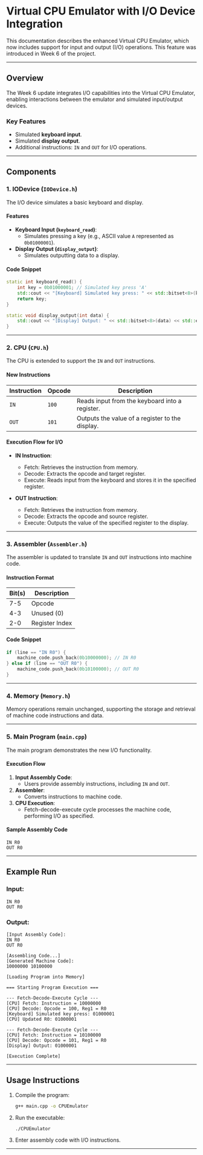 # Virtual CPU Emulator with I/O Device Integration

This documentation describes the enhanced Virtual CPU Emulator, which now includes support for input and output (I/O) operations. This feature was introduced in Week 6 of the project.

---

## **Overview**
The Week 6 update integrates I/O capabilities into the Virtual CPU Emulator, enabling interactions between the emulator and simulated input/output devices.

### **Key Features**
- Simulated **keyboard input**.
- Simulated **display output**.
- Additional instructions: `IN` and `OUT` for I/O operations.

---

## **Components**

### **1. IODevice (`IODevice.h`)**
The I/O device simulates a basic keyboard and display.

#### **Features**
- **Keyboard Input (`keyboard_read`)**:
  - Simulates pressing a key (e.g., ASCII value `A` represented as `0b01000001`).
- **Display Output (`display_output`)**:
  - Simulates outputting data to a display.

#### **Code Snippet**
```cpp
static int keyboard_read() {
    int key = 0b01000001; // Simulated key press 'A'
    std::cout << "[Keyboard] Simulated key press: " << std::bitset<8>(key) << std::endl;
    return key;
}

static void display_output(int data) {
    std::cout << "[Display] Output: " << std::bitset<8>(data) << std::endl;
}
```

---

### **2. CPU (`CPU.h`)**
The CPU is extended to support the `IN` and `OUT` instructions.

#### **New Instructions**
| Instruction | Opcode | Description                              |
|-------------|--------|------------------------------------------|
| `IN`        | `100`  | Reads input from the keyboard into a register. |
| `OUT`       | `101`  | Outputs the value of a register to the display. |

#### **Execution Flow for I/O**
- **IN Instruction**:
  - Fetch: Retrieves the instruction from memory.
  - Decode: Extracts the opcode and target register.
  - Execute: Reads input from the keyboard and stores it in the specified register.

- **OUT Instruction**:
  - Fetch: Retrieves the instruction from memory.
  - Decode: Extracts the opcode and source register.
  - Execute: Outputs the value of the specified register to the display.

---

### **3. Assembler (`Assembler.h`)**
The assembler is updated to translate `IN` and `OUT` instructions into machine code.

#### **Instruction Format**
| Bit(s) | Description           |
|--------|-----------------------|
| 7-5    | Opcode                |
| 4-3    | Unused (0)            |
| 2-0    | Register Index        |

#### **Code Snippet**
```cpp
if (line == "IN R0") {
    machine_code.push_back(0b10000000); // IN R0
} else if (line == "OUT R0") {
    machine_code.push_back(0b10100000); // OUT R0
}
```

---

### **4. Memory (`Memory.h`)**
Memory operations remain unchanged, supporting the storage and retrieval of machine code instructions and data.

---

### **5. Main Program (`main.cpp`)**
The main program demonstrates the new I/O functionality.

#### **Execution Flow**
1. **Input Assembly Code**:
   - Users provide assembly instructions, including `IN` and `OUT`.
2. **Assembler**:
   - Converts instructions to machine code.
3. **CPU Execution**:
   - Fetch-decode-execute cycle processes the machine code, performing I/O as specified.

#### **Sample Assembly Code**
```assembly
IN R0
OUT R0
```

---

## **Example Run**
### Input:
```assembly
IN R0
OUT R0
```

### Output:
```plaintext
[Input Assembly Code]:
IN R0
OUT R0

[Assembling Code...]
[Generated Machine Code]:
10000000 10100000 

[Loading Program into Memory]

=== Starting Program Execution ===

--- Fetch-Decode-Execute Cycle ---
[CPU] Fetch: Instruction = 10000000
[CPU] Decode: Opcode = 100, Reg1 = R0
[Keyboard] Simulated key press: 01000001
[CPU] Updated R0: 01000001

--- Fetch-Decode-Execute Cycle ---
[CPU] Fetch: Instruction = 10100000
[CPU] Decode: Opcode = 101, Reg1 = R0
[Display] Output: 01000001

[Execution Complete]
```

---

## **Usage Instructions**
1. Compile the program:
   ```bash
   g++ main.cpp -o CPUEmulator
   ```
2. Run the executable:
   ```bash
   ./CPUEmulator
   ```
3. Enter assembly code with I/O instructions.

---

